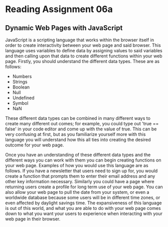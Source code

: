 # Reading Assignment 06a
## Dynamic Web Pages with JavaScript

JavaScript is a scripting language that works within the browser itself in order to create interactivity between your web page and said browser. This language uses variables to define data by assigning values to said variables and then calling upon that data to create different functions within your web page. Firstly, you should understand the different data types. These are as follows:

- Numbers
- Strings
- Boolean
- Null
- Undefined
- Symbol
- NaN

These different data types can be combined in many different ways to create many different out comes; for example, you could type out 'true == false' in your code editor and come up with the value of true. This can be very confusing at first, but as you familiarize yourself more with this language you will understand how this all ties into creating the desired outcome for your web page.

Once you have an understanding of these different data types and the different ways you can work with them you can begin creating functions on your web page. Examples of how you would use this language are as follows. If you have a newsletter that users need to sign up for, you would create a function that prompts them to enter their email address and any other key information necessary. Similarly you could have a page where returning users create a profile for long term use of your web page. You can also allow your web page to pull the date from your system, or even a worldwide database because some users will be in different time zones, or even affected by daylight savings time. The expansiveness of this language is out of this world, and what you are able to do with your web page comes down to what you want your users to experience when interacting with your web page in their browser.